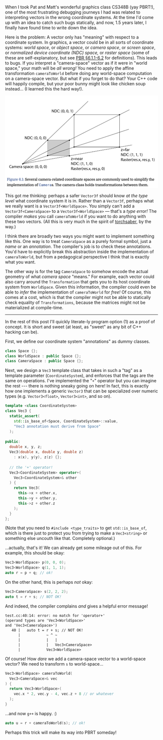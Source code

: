 When I took Pat and Matt's wonderful graphics class CS348B (yay PBRT!), one of
the most frustrating debugging journeys I had was related to interpreting
vectors in the wrong coordinate systems. At the time I'd come up with an idea
to catch such bugs statically, and now, 1.5 years later, I finally have found
time to write down the idea.

Here is the problem: A vector only has "meaning" with respect to a coordinate
system. In graphics, a vector could be in all sorts of coordinate systems:
_world space_, or _object space_, or _camera space_, or _screen space_, or
_normalized device coordinate (NDC) space,_ or _raster space_ (some of these
are self-explanatory, but see [PBR
&sect;6.1.1-6.2](http://www.pbr-book.org/3ed-2018/Camera_Models/Projective_Camera_Models.html)
for definitions). This leads to bugs. If you interpret a "camera-space" vector
as if it were in "world space," your math will be _all wrong!_  You need to
apply the affine transformation `cameraToWorld` before doing any world-space
computation on a camera-space vector. But what if you forget to do that? Your
C++ code will happily compile, but your poor bunny might look like chicken soup
instead… (I learned this the hard way!).

![some pbrt coordinate systems](static/pbrt-coordinate-system-diagram.png)

This got me thinking: perhaps a safer `Vector3f` should know _at the type
level_ what coordinate system it is in. Rather than a `Vector3f`, perhaps what
we really want is a `Vector3f<WorldSpace>`. You simply can't add a
`Vector3f<CameraSpace>` to a `Vector3f<WorldSpace>` — that's a _type error!_
The compiler _makes_ you call `cameraToWorld` if you want to do anything with
these two vectors. (All this is very much in the spirit of
[torchsaber](https://github.com/kach/torchsaber), by the way.)

I think there are broadly two ways you might want to implement something like
this. One way is to treat `CameraSpace` as a purely formal symbol, just a
_name_ or an _annotation_. The compiler's job is to check these annotations.
You'd have to explicitly break this abstraction inside the implementation of
`cameraToWorld`, but from a pedagogical perspective I think that is exactly
what you want.

The other way is for the tag `CameraSpace` to somehow encode the actual
geometry of what _camera space_ "means." For example, each vector could also
carry around the `Transformation` that gets you to its host coordinate system
from `WorldSpace`. Given this information, the compiler could even be able to
_infer_ the implementation of `cameraToWorld` for _free!_ Of course, this comes
at a cost, which is that the compiler might not be able to statically check
equality of `Transformations`, because the matrices might not be materialized
at compile-time.

---

In the rest of this post I'll quickly literate-ly program option (1) as a proof
of concept. It is short and sweet (at least, as "sweet" as any bit of C++
hacking can be).

First, we define our coordinate system "annotations" as dummy classes.

```c++
class Space {};
class WorldSpace : public Space {};
class CameraSpace : public Space {};
```

Next, we design a `Vec3` template class that takes in such a "tag" as a
template parameter (`CoordinateSystem`), and enforces that the tags are the
same on operations. I've implemented the "`+`" operator but you can imagine the
rest --- there is nothing sneaky going on here! In fact, this is exactly how
one implements a generic `Vector3` that can be specialized over numeric types
(e.g.  `Vector3<float>`, `Vector3<int>`, and so on).

```c++
template <class CoordinateSystem>
class Vec3 {
  static_assert(
    std::is_base_of<Space, CoordinateSystem>::value,
    "Vec3 annotation must derive from Space"
  );

public:
  double x, y, z;
  Vec3(double x, double y, double z)
    : x(x), y(y), z(z) {};
  
  // the '+' operator!
  Vec3<CoordinateSystem> operator+(
    Vec3<CoordinateSystem>& other
  ) {
    return Vec3(
      this->x + other.x,
      this->y + other.y,
      this->z + other.z
    );
  }
};
```

(Note that you need to `#include <type_traits>` to get `std::is_base_of`, which
is there just to protect you from trying to make a `Vec3<string>` or something
else uncouth like that. Completely optional.)

...actually, that's it! We can already get some mileage out of this. For
example, this should be okay:

```c++
Vec3<WorldSpace> p(0, 0, 0);
Vec3<WorldSpace> q(1, 1, 1);
auto r = p + q; // ok!
```

On the other hand, this is perhaps _not_ okay:

```c++
Vec3<CameraSpace> s(2, 2, 2);
auto t = r + s; // NOT OK!
```

And indeed, the compiler complains _and_ gives a helpful error message!

```
test.cc:40:14: error: no match for 'operator+'
(operand types are 'Vec3<WorldSpace>'
and 'Vec3<CameraSpace>')
   40 |   auto t = r + s; // NOT OK!
      |            ~ ^ ~
      |            |   |
      |            |   Vec3<CameraSpace>
      |            Vec3<WorldSpace>
```

Of course! How _dare_ we add a camera-space vector to a world-space vector? We
need to transform `s` to world-space...

```c++
Vec3<WorldSpace> cameraToWorld(
  Vec3<CameraSpace>& vec
) {
  return Vec3<WorldSpace>(
    vec.x * 2, vec.y - 4, vec.z + 8 // or whatever
  );
}
```

...and now `g++` is happy. :)

```c++
auto u = r + cameraToWorld(s); // ok!
```

Perhaps this trick will make its way into PBRT someday!

